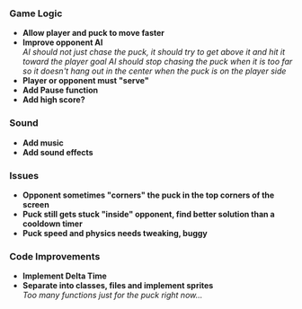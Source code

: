 ### Game Logic
- **Allow player and puck to move faster**
- **Improve opponent AI**  
  *AI should not just chase the puck, it should try to get above it and hit it toward the player goal*
  *AI should stop chasing the puck when it is too far so it doesn't hang out in the center when the puck is on the player side*
- **Player or opponent must "serve"**
- **Add Pause function**
- **Add high score?**

### Sound
- **Add music**
- **Add sound effects**

### Issues
- **Opponent sometimes "corners" the puck in the top corners of the screen**
- **Puck still gets stuck "inside" opponent, find better solution than a cooldown timer**
- **Puck speed and physics needs tweaking, buggy**

### Code Improvements
- **Implement Delta Time**
- **Separate into classes, files and implement sprites**  
  *Too many functions just for the puck right now...*